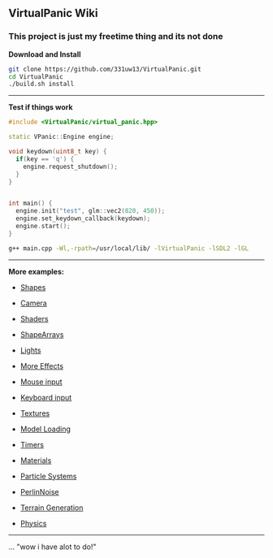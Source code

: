 ## VirtualPanic Wiki

### This project is just my freetime thing and its not done


**Download and Install**
```bash
git clone https://github.com/331uw13/VirtualPanic.git 
cd VirtualPanic
./build.sh install
```
------------------------------------------
**Test if things work**
```c++
#include <VirtualPanic/virtual_panic.hpp>

static VPanic::Engine engine;

void keydown(uint8_t key) {
  if(key == 'q') {
    engine.request_shutdown();
  }
}


int main() {
  engine.init("test", glm::vec2(820, 450));
  engine.set_keydown_callback(keydown);
  engine.start();
}

```
```bash
g++ main.cpp -Wl,-rpath=/usr/local/lib/ -lVirtualPanic -lSDL2 -lGL
```
------------------------------------------

**More examples:**

- [Shapes]()

- [Camera]()

- [Shaders]()

- [ShapeArrays]()

- [Lights]()

- [More Effects]()

- [Mouse input]()

- [Keyboard input]()

- [Textures]()

- [Model Loading]()

- [Timers]()

- [Materials]()

- [Particle Systems]()

- [PerlinNoise]()

- [Terrain Generation]()

- [Physics]()

------------------------------------------

... "wow i have alot to do!"
